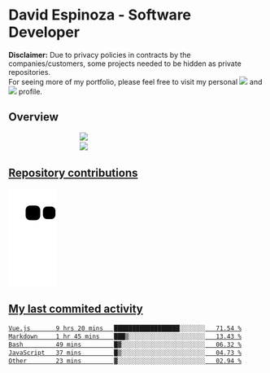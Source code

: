 # David Espinoza - Software Developer
<div id="links">
  <p>
    <strong>Disclaimer:</strong> Due to privacy policies in contracts by the companies/customers, some projects needed to be hidden as private repositories. <br />
For seeing more of my portfolio, please feel free to visit my personal <a href="https://davidespinoza.dev" target="_blank"><img src="https://img.shields.io/badge/website-000000?style=for-the-badge&logo=About.me&logoColor=white" target="_blank"></a> and <a href="https://www.linkedin.com/in/despinozap" target="_blank"><img src="https://img.shields.io/badge/LinkedIn-0077B5?style=for-the-badge&logo=linkedin&logoColor=white" target="_blank"></a> profile.
  </p>
</div>

## Overview

<div id="stats">
  <a href="https://github.com/despinozap">
  <img height="180em" style="margin: 0em 10em;" src="https://github-readme-stats.vercel.app/api?username=despinozap&show_icons=true&include_all_commits=true&count_private=true&theme=default"/>
  <img height="180em" style="margin: 0em 10em;" src="https://github-readme-stats.vercel.app/api/top-langs/?username=despinozap&layout=compact&langs_count=7&theme=default"/>
</div>
 
## Repository contributions
<div id="snake"> 

  ![Snake animation](https://github.com/despinozap/despinozap/blob/output/github-contribution-grid-snake.svg)
</div>

## My last commited activity
<!--START_SECTION:waka-->

```text
Vue.js       9 hrs 20 mins   ██████████████████░░░░░░░   71.54 %
Markdown     1 hr 45 mins    ███▒░░░░░░░░░░░░░░░░░░░░░   13.43 %
Bash         49 mins         █▓░░░░░░░░░░░░░░░░░░░░░░░   06.32 %
JavaScript   37 mins         █▒░░░░░░░░░░░░░░░░░░░░░░░   04.73 %
Other        23 mins         ▓░░░░░░░░░░░░░░░░░░░░░░░░   02.94 %
```

<!--END_SECTION:waka-->
